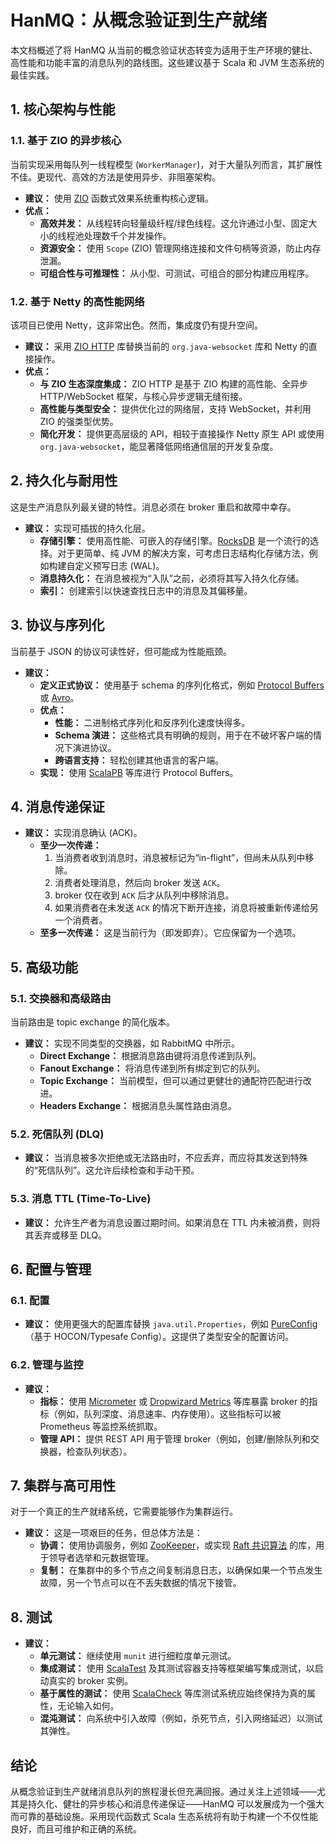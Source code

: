 # HanMQ：从概念验证到生产就绪

本文档概述了将 HanMQ 从当前的概念验证状态转变为适用于生产环境的健壮、高性能和功能丰富的消息队列的路线图。这些建议基于 Scala 和 JVM 生态系统的最佳实践。

## 1. 核心架构与性能

### 1.1. 基于 ZIO 的异步核心

当前实现采用每队列一线程模型 (`WorkerManager`)，对于大量队列而言，其扩展性不佳。更现代、高效的方法是使用异步、非阻塞架构。

*   **建议：** 使用 [ZIO](https://zio.dev/) 函数式效果系统重构核心逻辑。
*   **优点：**
    *   **高效并发：** 从线程转向轻量级纤程/绿色线程。这允许通过小型、固定大小的线程池处理数千个并发操作。
    *   **资源安全：** 使用 `Scope` (ZIO) 管理网络连接和文件句柄等资源，防止内存泄漏。
    *   **可组合性与可推理性：** 从小型、可测试、可组合的部分构建应用程序。

### 1.2. 基于 Netty 的高性能网络

该项目已使用 Netty，这非常出色。然而，集成度仍有提升空间。

*   **建议：** 采用 [ZIO HTTP](https://zio.dev/zio-http/) 库替换当前的 `org.java-websocket` 库和 Netty 的直接操作。
*   **优点：**
    *   **与 ZIO 生态深度集成：** ZIO HTTP 是基于 ZIO 构建的高性能、全异步 HTTP/WebSocket 框架，与核心异步逻辑无缝衔接。
    *   **高性能与类型安全：** 提供优化过的网络层，支持 WebSocket，并利用 ZIO 的强类型优势。
    *   **简化开发：** 提供更高层级的 API，相较于直接操作 Netty 原生 API 或使用 `org.java-websocket`，能显著降低网络通信层的开发复杂度。

## 2. 持久化与耐用性

这是生产消息队列最关键的特性。消息必须在 broker 重启和故障中幸存。

*   **建议：** 实现可插拔的持久化层。
    *   **存储引擎：** 使用高性能、可嵌入的存储引擎。[RocksDB](https://rocksdb.org/) 是一个流行的选择。对于更简单、纯 JVM 的解决方案，可考虑日志结构化存储方法，例如构建自定义预写日志 (WAL)。
    *   **消息持久化：** 在消息被视为“入队”之前，必须将其写入持久化存储。
    *   **索引：** 创建索引以快速查找日志中的消息及其偏移量。

## 3. 协议与序列化

当前基于 JSON 的协议可读性好，但可能成为性能瓶颈。

*   **建议：**
    *   **定义正式协议：** 使用基于 schema 的序列化格式，例如 [Protocol Buffers](https://protobuf.dev/) 或 [Avro](https://avro.apache.org/)。
    *   **优点：**
        *   **性能：** 二进制格式序列化和反序列化速度快得多。
        *   **Schema 演进：** 这些格式具有明确的规则，用于在不破坏客户端的情况下演进协议。
        *   **跨语言支持：** 轻松创建其他语言的客户端。
    *   **实现：** 使用 [ScalaPB](https://scalapb.github.io/) 等库进行 Protocol Buffers。

## 4. 消息传递保证

*   **建议：** 实现消息确认 (ACK)。
    *   **至少一次传递：**
        1.  当消费者收到消息时，消息被标记为“in-flight”，但尚未从队列中移除。
        2.  消费者处理消息，然后向 broker 发送 `ACK`。
        3.  broker 仅在收到 `ACK` 后才从队列中移除消息。
        4.  如果消费者在未发送 `ACK` 的情况下断开连接，消息将被重新传递给另一个消费者。
    *   **至多一次传递：** 这是当前行为（即发即弃）。它应保留为一个选项。

## 5. 高级功能

### 5.1. 交换器和高级路由

当前路由是 topic exchange 的简化版本。

*   **建议：** 实现不同类型的交换器，如 RabbitMQ 中所示。
    *   **Direct Exchange：** 根据消息路由键将消息传递到队列。
    *   **Fanout Exchange：** 将消息传递到所有绑定到它的队列。
    *   **Topic Exchange：** 当前模型，但可以通过更健壮的通配符匹配进行改进。
    *   **Headers Exchange：** 根据消息头属性路由消息。

### 5.2. 死信队列 (DLQ)

*   **建议：** 当消息被多次拒绝或无法路由时，不应丢弃，而应将其发送到特殊的“死信队列”。这允许后续检查和手动干预。

### 5.3. 消息 TTL (Time-To-Live)

*   **建议：** 允许生产者为消息设置过期时间。如果消息在 TTL 内未被消费，则将其丢弃或移至 DLQ。

## 6. 配置与管理

### 6.1. 配置

*   **建议：** 使用更强大的配置库替换 `java.util.Properties`，例如 [PureConfig](https://pureconfig.github.io/)（基于 HOCON/Typesafe Config）。这提供了类型安全的配置访问。

### 6.2. 管理与监控

*   **建议：**
    *   **指标：** 使用 [Micrometer](https://micrometer.io/) 或 [Dropwizard Metrics](https://metrics.dropwizard.io/) 等库暴露 broker 的指标（例如，队列深度、消息速率、内存使用）。这些指标可以被 Prometheus 等监控系统抓取。
    *   **管理 API：** 提供 REST API 用于管理 broker（例如，创建/删除队列和交换器，检查队列状态）。

## 7. 集群与高可用性

对于一个真正的生产就绪系统，它需要能够作为集群运行。

*   **建议：** 这是一项艰巨的任务，但总体方法是：
    *   **协调：** 使用协调服务，例如 [ZooKeeper](https://zookeeper.apache.org/)，或实现 [Raft 共识算法](https://raft.github.io/) 的库，用于领导者选举和元数据管理。
    *   **复制：** 在集群中的多个节点之间复制消息日志，以确保如果一个节点发生故障，另一个节点可以在不丢失数据的情况下接管。

## 8. 测试

*   **建议：**
    *   **单元测试：** 继续使用 `munit` 进行细粒度单元测试。
    *   **集成测试：** 使用 [ScalaTest](https://www.scalatest.org/) 及其测试容器支持等框架编写集成测试，以启动真实的 broker 实例。
    *   **基于属性的测试：** 使用 [ScalaCheck](https://scalacheck.org/) 等库测试系统应始终保持为真的属性，无论输入如何。
    *   **混沌测试：** 向系统中引入故障（例如，杀死节点，引入网络延迟）以测试其弹性。

## 结论

从概念验证到生产就绪消息队列的旅程漫长但充满回报。通过关注上述领域——尤其是持久化、健壮的异步核心和消息传递保证——HanMQ 可以发展成为一个强大而可靠的基础设施。采用现代函数式 Scala 生态系统将有助于构建一个不仅性能良好，而且可维护和正确的系统。 